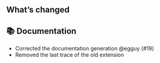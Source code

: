 ## What’s changed
## 📚 Documentation

- Corrected the documentation generation @egguy (#19)
- Removed the last trace of the old extension
